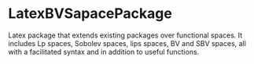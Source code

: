 # LatexBVSapacePackage

Latex package that extends existing packages over functional spaces. 
It includes Lp spaces, Sobolev spaces, lips spaces, BV and SBV spaces, 
all with a facilitated syntax and in addition to useful functions.
